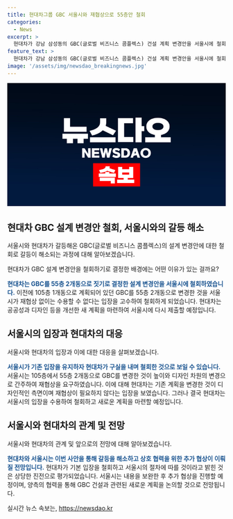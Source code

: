 ```yaml
---
title: 현대차그룹 GBC 서울시와 재협상으로 55층안 철회
categories:
  - News
excerpt: >
  현대차가 강남 삼성동의 GBC(글로벌 비즈니스 콤플렉스) 건설 계획 변경안을 서울시에 철회했다. 105층 1개동에서 55층 2개동으로 변경한 새 계획은 서울시의 반대로 논란이 있었으며, 결국 현대차가 철회하기로 결정했다. 이에 서울시는 상당한 진전이라며 추가 협상을 진행할 예정이라고 밝혔다. GBC의 새로운 계획을 마련한 현대차는 올해 안으로 서울시에 제출할 예정이다. 현대차와 서울시 간의 갈등이 해소되면서 기업의 숙원 사업이 진전될 전망이다. SBS Biz 신성우입니다. [자세한 내용 보러가기] (링크)
feature_text: >
  현대차가 강남 삼성동의 GBC(글로벌 비즈니스 콤플렉스) 건설 계획 변경안을 서울시에 철회했다. 105층 1개동에서 55층 2개동으로 변경한 새 계획은 서울시의 반대로 논란이 있었으며, 결국 현대차가 철회하기로 결정했다. 이에 서울시는 상당한 진전이라며 추가 협상을 진행할 예정이라고 밝혔다. GBC의 새로운 계획을 마련한 현대차는 올해 안으로 서울시에 제출할 예정이다. 현대차와 서울시 간의 갈등이 해소되면서 기업의 숙원 사업이 진전될 전망이다. SBS Biz 신성우입니다. [자세한 내용 보러가기] (링크)
image: '/assets/img/newsdao_breakingnews.jpg'
---
```


<p><img src="/assets/img/newsdao_breakingnews.jpg" alt="ranknews 속보" /></p>

<h2 data-ke-size="size26">현대차 GBC 설계 변경안 철회, 서울시와의 갈등 해소</h2>

<p>서울시와 현대차가 갈등해온 GBC(글로벌 비즈니스 콤플렉스)의 설계 변경안에 대한 철회로 갈등이 해소되는 과정에 대해 알아보겠습니다.</p>

<p data-ke-size="size16">현대차가 GBC 설계 변경안을 철회하기로 결정한 배경에는 어떤 이유가 있는 걸까요?</p>

<p><b><span style="color: #1a5490;">현대차는 GBC를 55층 2개동으로 짓기로 결정한 설계 변경안을 서울시에 철회하였습니다.</span></b> 이전에 105층 1개동으로 계획되어 있던 GBC를 55층 2개동으로 변경한 것을 서울시가 재협상 없이는 수용할 수 없다는 입장을 고수하여 철회하게 되었습니다. 현대차는 공공성과 디자인 등을 개선한 새 계획을 마련하여 서울시에 다시 제출할 예정입니다.</p>

<h2 data-ke-size="size26">서울시의 입장과 현대차의 대응</h2>

<p>서울시와 현대차의 입장과 이에 대한 대응을 살펴보겠습니다.</p>

<p><b><span style="color: #1a5490;">서울시가 기존 입장을 유지하자 현대차가 구실을 내며 철회한 것으로 보일 수 있습니다.</span></b> 서울시는 105층에서 55층 2개동으로 GBC를 변경한 것이 높이와 디자인 차원의 변경으로 간주하여 재협상을 요구하였습니다. 이에 대해 현대차는 기존 계획을 변경한 것이 디자인적인 측면이며 재협상이 필요하지 않다는 입장을 보였습니다. 그러나 결국 현대차는 서울시의 입장을 수용하여 철회하고 새로운 계획을 마련할 예정입니다.</p>

<h2 data-ke-size="size26">서울시와 현대차의 관계 및 전망</h2>

<p>서울시와 현대차의 관계 및 앞으로의 전망에 대해 알아보겠습니다.</p>

<p><b><span style="color: #1a5490;">현대차와 서울시는 이번 사안을 통해 갈등을 해소하고 상호 협력을 위한 추가 협상이 이뤄질 전망입니다.</span></b> 현대차가 기본 입장을 철회하고 서울시의 절차에 따를 것이라고 밝힌 것은 상당한 진전으로 평가되었습니다. 서울시는 내용을 보완한 후 추가 협상을 진행할 예정이며, 양측의 협력을 통해 GBC 건설과 관련된 새로운 계획을 논의할 것으로 전망됩니다.</p>
실시간 뉴스 속보는, <a href="https://newsdao.kr" rel="dofollow">https://newsdao.kr</a>


